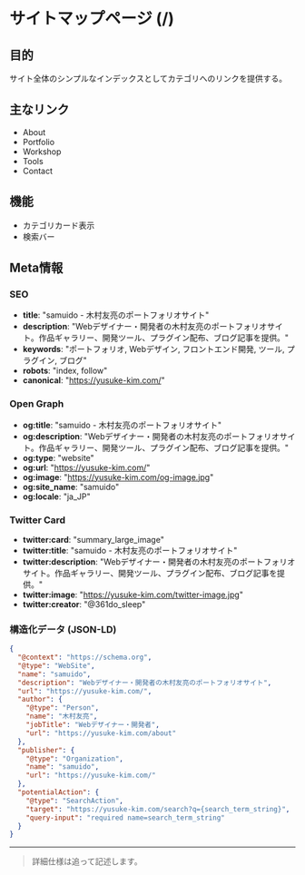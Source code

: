 # サイトマップページ (/)

## 目的

サイト全体のシンプルなインデックスとしてカテゴリへのリンクを提供する。

## 主なリンク

- About
- Portfolio
- Workshop
- Tools
- Contact

## 機能

- カテゴリカード表示
- 検索バー

## Meta情報

### SEO

- **title**: "samuido - 木村友亮のポートフォリオサイト"
- **description**: "Webデザイナー・開発者の木村友亮のポートフォリオサイト。作品ギャラリー、開発ツール、プラグイン配布、ブログ記事を提供。"
- **keywords**: "ポートフォリオ, Webデザイン, フロントエンド開発, ツール, プラグイン, ブログ"
- **robots**: "index, follow"
- **canonical**: "https://yusuke-kim.com/"

### Open Graph

- **og:title**: "samuido - 木村友亮のポートフォリオサイト"
- **og:description**: "Webデザイナー・開発者の木村友亮のポートフォリオサイト。作品ギャラリー、開発ツール、プラグイン配布、ブログ記事を提供。"
- **og:type**: "website"
- **og:url**: "https://yusuke-kim.com/"
- **og:image**: "https://yusuke-kim.com/og-image.jpg"
- **og:site_name**: "samuido"
- **og:locale**: "ja_JP"

### Twitter Card

- **twitter:card**: "summary_large_image"
- **twitter:title**: "samuido - 木村友亮のポートフォリオサイト"
- **twitter:description**: "Webデザイナー・開発者の木村友亮のポートフォリオサイト。作品ギャラリー、開発ツール、プラグイン配布、ブログ記事を提供。"
- **twitter:image**: "https://yusuke-kim.com/twitter-image.jpg"
- **twitter:creator**: "@361do_sleep"

### 構造化データ (JSON-LD)

```json
{
  "@context": "https://schema.org",
  "@type": "WebSite",
  "name": "samuido",
  "description": "Webデザイナー・開発者の木村友亮のポートフォリオサイト",
  "url": "https://yusuke-kim.com/",
  "author": {
    "@type": "Person",
    "name": "木村友亮",
    "jobTitle": "Webデザイナー・開発者",
    "url": "https://yusuke-kim.com/about"
  },
  "publisher": {
    "@type": "Organization",
    "name": "samuido",
    "url": "https://yusuke-kim.com/"
  },
  "potentialAction": {
    "@type": "SearchAction",
    "target": "https://yusuke-kim.com/search?q={search_term_string}",
    "query-input": "required name=search_term_string"
  }
}
```

---

> 詳細仕様は追って記述します。
